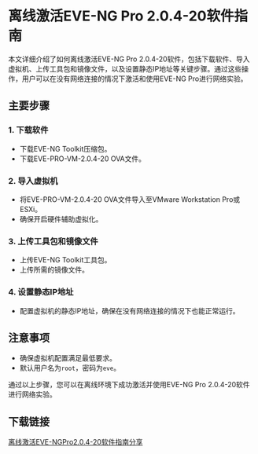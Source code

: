 # 离线激活EVE-NG Pro 2.0.4-20软件指南

本文详细介绍了如何离线激活EVE-NG Pro 2.0.4-20软件，包括下载软件、导入虚拟机、上传工具包和镜像文件，以及设置静态IP地址等关键步骤。通过这些操作，用户可以在没有网络连接的情况下激活和使用EVE-NG Pro进行网络实验。

## 主要步骤

### 1. 下载软件
- 下载EVE-NG Toolkit压缩包。
- 下载EVE-PRO-VM-2.0.4-20 OVA文件。

### 2. 导入虚拟机
- 将EVE-PRO-VM-2.0.4-20 OVA文件导入至VMware Workstation Pro或ESXi。
- 确保开启硬件辅助虚拟化。

### 3. 上传工具包和镜像文件
- 上传EVE-NG Toolkit工具包。
- 上传所需的镜像文件。

### 4. 设置静态IP地址
- 配置虚拟机的静态IP地址，确保在没有网络连接的情况下也能正常运行。

## 注意事项
- 确保虚拟机配置满足最低要求。
- 默认用户名为`root`，密码为`eve`。

通过以上步骤，您可以在离线环境下成功激活并使用EVE-NG Pro 2.0.4-20软件进行网络实验。

## 下载链接

[离线激活EVE-NGPro2.0.4-20软件指南分享](https://pan.quark.cn/s/aec85b03cd14)